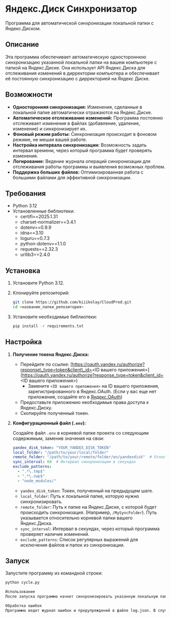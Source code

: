 # Яндекс.Диск Синхронизатор

Программа для автоматической синхронизации локальной папки с Яндекс.Диском.

## Описание

Эта программа обеспечивает автоматическую одностороннюю синхронизацию указанной локальной папки на вашем компьютере с папкой на Яндекс.Диске.
Она использует API Яндекс.Диска для отслеживания изменений в дирректории компьютера и обеспечивает её постоянную синхронизацию с дирректорией на Яндекс Диске.

## Возможности

*   **Односторонняя синхронизация:** Изменения, сделанные в локальной папке автоматически отражаются на Яндекс.Диске.
*   **Автоматическое отслеживание изменений:** Программа постоянно отслеживает изменения в файлах (добавление, удаление, изменение) и синхронизирует их.
*   **Фоновый режим работы:** Синхронизация происходит в фоновом режиме, не мешая вашей работе.
*   **Настройка интервала синхронизации:** Возможность задать интервал времени, через который программа будет проверять изменения.
*   **Логирование:**  Ведение журнала операций синхронизации для отслеживания работы программы и выявления возможных проблем.
*   **Поддержка больших файлов:** Оптимизированная работа с большими файлами для эффективной синхронизации.

## Требования

*   Python 3.12
*   Установленные библиотеки:
    *   certifi==2025.1.31
    *   charset-normalizer==3.4.1
    *   dotenv==0.9.9
    *   idna==3.10
    *   loguru==0.7.3
    *   python-dotenv==1.1.0
    *   requests==2.32.3
    *   urllib3==2.4.0

## Установка

1.  Установите Python 3.12.
2.  Клонируйте репозиторий:

    ```bash
    git clone https://github.com/kiiikolay/CloudProd.git
    cd <название_папки_репозитория>
    ```

3.  Установите необходимые библиотеки:

    ```bash
    pip install -r requirements.txt
    ```

## Настройка

1.  **Получение токена Яндекс.Диска:**

    *   Перейдите по ссылке:  [https://oauth.yandex.ru/authorize?response\_type=token&client\_id=<ID вашего приложения>](https://oauth.yandex.ru/authorize?response_type=token&client_id=<ID вашего приложения>)
        *   Замените `<ID вашего приложения>` на ID вашего приложения, зарегистрированного в Яндекс.OAuth.  (Если у вас еще нет приложения, создайте его в [Яндекс.OAuth](https://oauth.yandex.ru/))
    *   Предоставьте приложению необходимые права доступа к Яндекс.Диску.
    *   Скопируйте полученный токен.

2.  **Конфигурационный файл (`.env`):**

    Создайте файл `.env` в корневой папке проекта со следующим содержимым, заменив значения на свои:

    ```yaml
    yandex_disk_token: "YOUR_YANDEX_DISK_TOKEN"
    local_folder: "/path/to/your/local/folder"
    remote_folder: "/path/to/your/remote/folder/on/yandexdisk"  # Относительно корневой папки Яндекс.Диска
    sync_interval: 60  # Интервал синхронизации в секундах
    exclude_patterns:
      - ".*\.tmp$"
      - ".*\.swp$"
      - "node_modules/"
    ```

    *   `yandex_disk_token`:  Токен, полученный на предыдущем шаге.
    *   `local_folder`:  Путь к локальной папке, которую нужно синхронизировать.
    *   `remote_folder`:  Путь к папке на Яндекс.Диске, с которой будет происходить синхронизация.  (Например, `/MySyncFolder`).  Путь указывается относительно корневой папки вашего Яндекс.Диска.
    *   `sync_interval`: Интервал в секундах, через который программа проверяет наличие изменений.
    *   `exclude_patterns`:  Список регулярных выражений для исключения файлов и папок из синхронизации.

## Запуск

Запустите программу из командной строки:

```bash
python cycle.py

Использование
После запуска программа начнет синхронизировать указанную локальную папку с Яндекс.Диском в фоновом режиме. Вы можете изменять файлы в любой из папок, и изменения будут автоматически перенесены в другую папку в соответствии с заданным интервалом синхронизации.

Обработка ошибок
Программа ведет журнал ошибок и предупреждений в файле log.json. В случае возникновения проблем, изучите этот файл для получения дополнительной информации.
